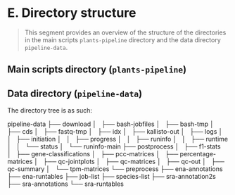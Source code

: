 # E. Directory structure

> This segment provides an overview of the structure of the directories in the main scripts `plants-pipeline` directory and the data directory `pipeline-data`.

## Main scripts directory (`plants-pipeline`)



## Data directory (`pipeline-data`)

The directory tree is as such:

pipeline-data
├── download
│   ├── bash-jobfiles
│   ├── bash-tmp
│   ├── cds
│   ├── fastq-tmp
│   ├── idx
│   ├── kallisto-out
│   ├── logs
│   │   ├── initiation
│   │   ├── progress
│   │   ├── runinfo
│   │   ├── runtime
│   │   └── status
│   └── runinfo-main
├── postprocess
│   ├── f1-stats
│   ├── gene-classifications
│   ├── pcc-matrices
│   ├── percentage-matrices
│   ├── qc-jointplots
│   ├── qc-matrices
│   ├── qc-out
│   ├── qc-summary
│   └── tpm-matrices
└── preprocess
    ├── ena-annotations
    ├── ena-runtables
    ├── job-list
    ├── species-list
    ├── sra-annotation2s
    ├── sra-annotations
    └── sra-runtables
